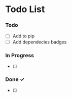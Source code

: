 # Todo List 

### Todo

- [ ] Add to pip 
- [ ] Add dependecies badges

### In Progress

- [ ] 

### Done ✓

- [ ]   